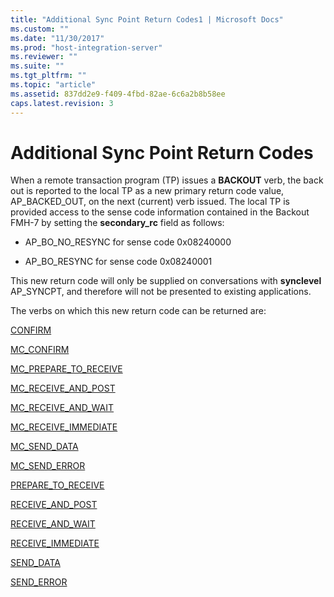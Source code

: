 ```yaml
---
title: "Additional Sync Point Return Codes1 | Microsoft Docs"
ms.custom: ""
ms.date: "11/30/2017"
ms.prod: "host-integration-server"
ms.reviewer: ""
ms.suite: ""
ms.tgt_pltfrm: ""
ms.topic: "article"
ms.assetid: 837dd2e9-f409-4fbd-82ae-6c6a2b8b58ee
caps.latest.revision: 3
---
```

# Additional Sync Point Return Codes
When a remote transaction program (TP) issues a **BACKOUT** verb, the back out is reported to the local TP as a new primary return code value, AP_BACKED_OUT, on the next (current) verb issued. The local TP is provided access to the sense code information contained in the Backout FMH-7 by setting the **secondary_rc** field as follows:  
  
-   AP_BO_NO_RESYNC for sense code 0x08240000  
  
-   AP_BO_RESYNC for sense code 0x08240001  
  
 This new return code will only be supplied on conversations with **synclevel** AP_SYNCPT, and therefore will not be presented to existing applications.  
  
 The verbs on which this new return code can be returned are:  
  
 [CONFIRM](../core/confirm1.md)  
  
 [MC_CONFIRM](../core/mc-confirm1.md)  
  
 [MC_PREPARE_TO_RECEIVE](../core/mc-prepare-to-receive2.md)  
  
 [MC_RECEIVE_AND_POST](../core/mc-receive-and-post1.md)  
  
 [MC_RECEIVE_AND_WAIT](../core/mc-receive-and-wait1.md)  
  
 [MC_RECEIVE_IMMEDIATE](../core/mc-receive-immediate1.md)  
  
 [MC_SEND_DATA](../core/mc-send-data2.md)  
  
 [MC_SEND_ERROR](../core/mc-send-error1.md)  
  
 [PREPARE_TO_RECEIVE](../core/prepare-to-receive1.md)  
  
 [RECEIVE_AND_POST](../core/receive-and-post2.md)  
  
 [RECEIVE_AND_WAIT](../core/receive-and-wait1.md)  
  
 [RECEIVE_IMMEDIATE](../core/receive-immediate2.md)  
  
 [SEND_DATA](../core/send-data2.md)  
  
 [SEND_ERROR](../core/send-error1.md)